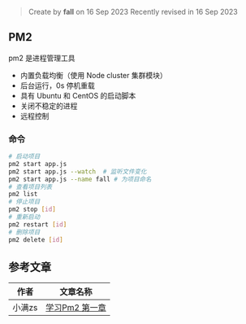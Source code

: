 > Create by **fall** on 16 Sep 2023
> Recently revised in 16 Sep 2023

## PM2

pm2 是进程管理工具

- 内置负载均衡（使用 Node cluster 集群模块）
- 后台运行，0s 停机重载
- 具有 Ubuntu 和 CentOS 的启动脚本
- 关闭不稳定的进程
- 远程控制

### 命令

```bash
# 启动项目
pm2 start app.js
pm2 start app.js --watch  # 监听文件变化
pm2 start app.js --name fall # 为项目命名
# 查看项目列表
pm2 list
# 停止项目
pm2 stop [id]
# 重新启动
pm2 restart [id]
# 删除项目
pm2 delete [id]
```





## 参考文章

| 作者   | 文章名称                                                     |
| ------ | ------------------------------------------------------------ |
| 小满zs | [学习Pm2 第一章](https://blog.csdn.net/qq1195566313/article/details/123564779) |

